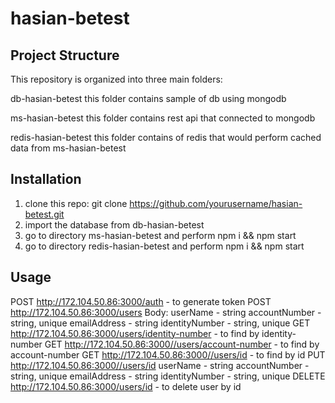 # hasian-betest

## Project Structure
This repository is organized into three main folders:

db-hasian-betest
this folder contains sample of db using mongodb

ms-hasian-betest
this folder contains rest api that connected to mongodb

redis-hasian-betest
this folder contains of redis that would perform cached data from ms-hasian-betest


## Installation
1. clone this repo: git clone https://github.com/yourusername/hasian-betest.git
2. import the database from db-hasian-betest
3. go to directory ms-hasian-betest and perform npm i && npm start
4. go to directory redis-hasian-betest and perform npm i && npm start

## Usage
POST http://172.104.50.86:3000/auth - to generate token
POST http://172.104.50.86:3000/users 
Body:
userName - string 
accountNumber - string, unique
emailAddress - string
identityNumber - string, unique
GET http://172.104.50.86:3000/users/identity-number - to find by identity-number
GET http://172.104.50.86:3000//users/account-number - to find by account-number
GET http://172.104.50.86:3000//users/id - to find by id
PUT http://172.104.50.86:3000//users/id
userName - string 
accountNumber - string, unique
emailAddress - string
identityNumber - string, unique
DELETE http://172.104.50.86:3000/users/id -  to delete user by id


